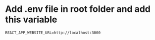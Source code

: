 # Add .env file in root folder and add this variable

```REACT_APP_WEBSITE_URL=http://localhost:3000```